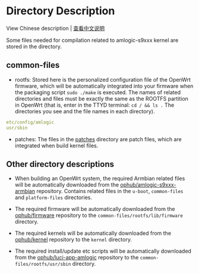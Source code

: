# Directory Description

View Chinese description  |  [查看中文说明](README.cn.md)

Some files needed for compilation related to amlogic-s9xxx kernel are stored in the directory.

## common-files

- rootfs: Stored here is the personalized configuration file of the OpenWrt firmware, which will be automatically integrated into your firmware when the packaging script `sudo ./make` is executed. The names of related directories and files must be exactly the same as the ROOTFS partition in OpenWrt (that is, enter in the TTYD terminal: `cd / && ls .` The directories you see and the file names in each directory).

```yaml
etc/config/amlogic
usr/sbin
```

- patches: The files in the [patches](https://github.com/ophub/amlogic-s9xxx-openwrt/tree/main/amlogic-s9xxx/common-files/patches) directory are patch files, which are integrated when build kernel files.

## Other directory descriptions

- When building an OpenWrt system, the required Armbian related files will be automatically downloaded from the [ophub/amlogic-s9xxx-armbian](https://github.com/ophub/amlogic-s9xxx-armbian) repository. Contains related files in the `u-boot`, `common-files` and `platform-files` directories.

- The required firmware will be automatically downloaded from the [ophub/firmware](https://github.com/ophub/firmware) repository to the `common-files/rootfs/lib/firmware` directory.

- The required kernels will be automatically downloaded from the [ophub/kernel](https://github.com/ophub/kernel) repository to the `kernel` directory.

- The required install/update etc scripts will be automatically downloaded from the [ophub/luci-app-amlogic](https://github.com/ophub/luci-app-amlogic) repository to the `common-files/rootfs/usr/sbin` directory.

